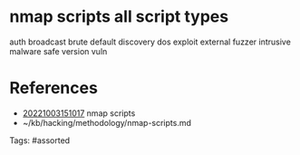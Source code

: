 # nmap scripts all script types
auth
broadcast
brute
default
discovery
dos
exploit
external
fuzzer
intrusive
malware
safe
version
vuln

# References
- [20221003151017](/zet/20221003151017/README.md) nmap scripts
- ~/kb/hacking/methodology/nmap-scripts.md

Tags:
    #assorted
